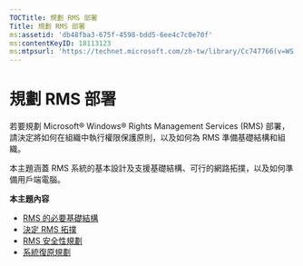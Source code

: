 ```yaml
---
TOCTitle: 規劃 RMS 部署
Title: 規劃 RMS 部署
ms:assetid: 'db48fba3-675f-4598-bdd5-6ee4c7c0e70f'
ms:contentKeyID: 18113123
ms:mtpsurl: 'https://technet.microsoft.com/zh-tw/library/Cc747766(v=WS.10)'
---
```


規劃 RMS 部署
=============

若要規劃 Microsoft® Windows® Rights Management Services (RMS) 部署，請決定將如何在組織中執行權限保護原則，以及如何為 RMS 準備基礎結構和組織。

本主題涵蓋 RMS 系統的基本設計及支援基礎結構、可行的網路拓撲，以及如何準備用戶端電腦。

**本主題內容**

-   [RMS 的必要基礎結構](https://technet.microsoft.com/a132ed26-77e7-4061-9850-8dd246cee2b9)
-   [決定 RMS 拓撲](https://technet.microsoft.com/bf516f7d-b3a1-4e7f-971f-bfab1db41812)
-   [RMS 安全性規劃](https://technet.microsoft.com/eb0fa784-1246-44aa-be31-2c332db7d09c)
-   [系統復原規劃](https://technet.microsoft.com/a7779ffd-7a94-4e13-b846-0ffd00608e02)